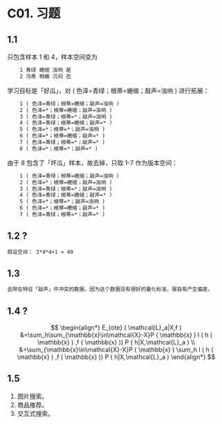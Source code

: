 # C01. 习题

## 1.1

只包含样本 1 和 4，样本空间变为

```reStructuredText
    1 青绿 蜷缩 浊响 是
    2 乌黑 稍蜷 沉闷 否
```

学习目标是「好瓜」，对 ( 色泽=青绿；根蒂=蜷缩；敲声=浊响 )
进行拓展：

```reStructuredText
    1 ( 色泽=青绿；根蒂=蜷缩；敲声=浊响 )
    2 ( 色泽=*；根蒂=蜷缩；敲声=浊响 )
    3 ( 色泽=青绿；根蒂=*；敲声=浊响 )
    4 ( 色泽=青绿；根蒂=蜷缩；敲声=* )
    5 ( 色泽=*；根蒂=*；敲声=浊响 )
    6 ( 色泽=*；根蒂=蜷缩；敲声=* )
    7 ( 色泽=青绿；根蒂=*；敲声=* )
    8 ( 色泽=*；根蒂=*；敲声=* )
```

由于 8 包含了「坏瓜」样本，故去掉，只取 1-7 作为版本空间：

```reStructuredText
    1 ( 色泽=青绿；根蒂=蜷缩；敲声=浊响 )
    2 ( 色泽=*；根蒂=蜷缩；敲声=浊响 )
    3 ( 色泽=青绿；根蒂=*；敲声=浊响 )
    4 ( 色泽=青绿；根蒂=蜷缩；敲声=* )
    5 ( 色泽=*；根蒂=*；敲声=浊响 )
    6 ( 色泽=*；根蒂=蜷缩；敲声=* )
    7 ( 色泽=青绿；根蒂=*；敲声=* )
```

## 1.2 ?

```reStructuredText
假设空间： 3*4*4+1 = 49
```

## 1.3

```reStructuredText
去除在特征「敲声」中冲突的数据，因为这个数据没有很好的量化标准，很容易产生偏差。
```

## 1.4 ?

$$
\begin{align*}
E_{ote} ( \mathcal{L}_a|X,f )
    &=\sum_h\sum_{\mathbb{x}\in\mathcal{X}-X}P ( \mathbb{x} ) l ( h ( \mathbb{x} ) ,f ( \mathbb{x} )) P ( h|X,\mathcal{L}_a ) \\
    &=\sum_{\mathbb{x}\in\mathcal{X}-X}P ( \mathbb{x} ) \sum_h l ( h ( \mathbb{x} ) ,f ( \mathbb{x} )) P ( h|X,\mathcal{L}_a )
\end{align*}
$$

## 1.5

1.  图片搜索。
2.  商品推荐。
3.  交互式搜索。

